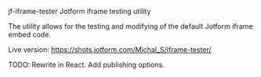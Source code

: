 jf-iframe-tester
Jotform iframe testing utility

The utility allows for the testing and modifying of the default Jotform iframe embed code.

Live version: https://shots.jotform.com/Michal_S/iframe-tester/

TODO:
Rewrite in React.
Add publishing options.
